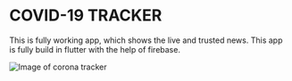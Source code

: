# COVID-19 TRACKER
This is fully working app, which shows the live and trusted news.
This app is fully build in flutter with the help of firebase.




![Image of corona tracker](https://drive.google.com/open?id=11GY8fpqjh4Wdlt1zzaiz2gBpv4ZJ16ux)
